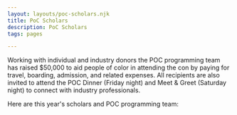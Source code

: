 ```yaml
---
layout: layouts/poc-scholars.njk
title: PoC Scholars
description: PoC Scholars
tags: pages

---
```

Working with individual and industry donors the POC programming team has raised $50,000 to aid people of color in attending the con by paying for travel, boarding, admission, and related expenses. All recipients are also invited to attend the POC Dinner (Friday night) and Meet & Greet (Saturday night) to connect with industry professionals.

Here are this year's scholars and POC programming team: